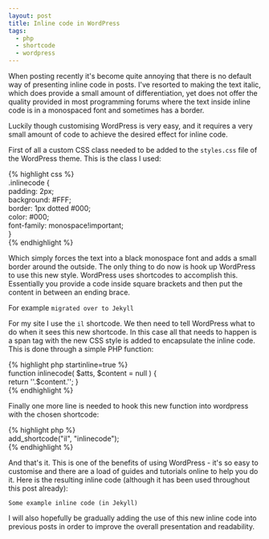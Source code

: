 ```yaml
---
layout: post
title: Inline code in WordPress
tags:
  - php
  - shortcode
  - wordpress
---
```

When posting recently it's become quite annoying that there is no default way of presenting inline code in posts. I've resorted to making the text italic, which does provide a small amount of differentiation, yet does not offer the quality provided in most programming forums where the text inside inline code is in a monospaced font and sometimes has a border.

Luckily though customising WordPress is very easy, and it requires a very small amount of code to achieve the desired effect for inline code.

First of all a custom CSS class needed to be added to the `styles.css` file of the WordPress theme. This is the class I used:

{% highlight css %}  
.inlinecode {  
    padding: 2px;  
    background: #FFF;  
    border: 1px dotted #000;  
    color: #000;  
    font-family: monospace!important;  
}  
{% endhighlight %}

Which simply forces the text into a black monospace font and adds a small border around the outside. The only thing to do now is hook up WordPress to use this new style. WordPress uses shortcodes to accomplish this. Essentially you provide a code inside square brackets and then put the content in between an ending brace. 

For example `migrated over to Jekyll`

For my site I use the `il` shortcode. We then need to tell WordPress what to do when it sees this new shortcode. In this case all that needs to happen is a span tag with the new CSS style is added to encapsulate the inline code. This is done through a simple PHP function:

{% highlight php startinline=true %}  
function inlinecode( $atts, $content = null ) {  
    return '<span class="inlinecode">'.$content.'</span>';
}  
{% endhighlight %}

Finally one more line is needed to hook this new function into wordpress with the chosen shortcode:

{% highlight php %}  
add_shortcode("il", "inlinecode");  
{% endhighlight %}

And that's it. This is one of the benefits of using WordPress - it's so easy to customise and there are a load of guides and tutorials online to help you do it. Here is the resulting inline code (although it has been used throughout this post already):

`Some example inline code (in Jekyll)`

I will also hopefully be gradually adding the use of this new inline code into previous posts in order to improve the overall presentation and readability.